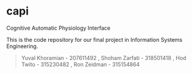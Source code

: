 # capi
Cognitive Automatic Physiology Interface

This is the code repository for our final project in Information Systems Engineering.
> Yuval Khoramian - 207611492 , Shoham Zarfati - 318501418 , Hod Twito - 315230482 , Ron Zeidman - 315154864
